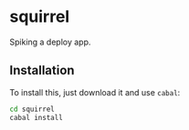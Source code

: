 
# squirrel

Spiking a deploy app.

## Installation

To install this, just download it and use `cabal`:

```bash
cd squirrel
cabal install
```


